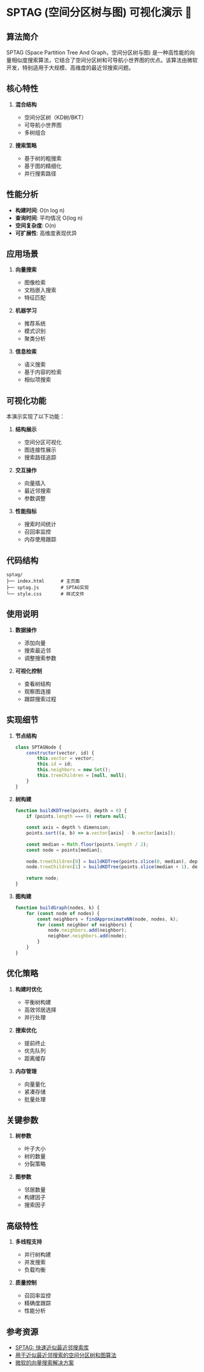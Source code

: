 # SPTAG (空间分区树与图) 可视化演示 🎯

## 算法简介

SPTAG (Space Partition Tree And Graph，空间分区树与图) 是一种高性能的向量相似度搜索算法，它结合了空间分区树和可导航小世界图的优点。该算法由微软开发，特别适用于大规模、高维度的最近邻搜索问题。

## 核心特性

1. **混合结构**
   - 空间分区树（KD树/BKT）
   - 可导航小世界图
   - 多树组合

2. **搜索策略**
   - 基于树的粗搜索
   - 基于图的精细化
   - 并行搜索路径

## 性能分析

- **构建时间**: O(n log n)
- **查询时间**: 平均情况 O(log n)
- **空间复杂度**: O(n)
- **可扩展性**: 高维度表现优异

## 应用场景

1. **向量搜索**
   - 图像检索
   - 文档嵌入搜索
   - 特征匹配

2. **机器学习**
   - 推荐系统
   - 模式识别
   - 聚类分析

3. **信息检索**
   - 语义搜索
   - 基于内容的检索
   - 相似项搜索

## 可视化功能

本演示实现了以下功能：

1. **结构展示**
   - 空间分区可视化
   - 图连接性展示
   - 搜索路径追踪

2. **交互操作**
   - 向量插入
   - 最近邻搜索
   - 参数调整

3. **性能指标**
   - 搜索时间统计
   - 召回率监控
   - 内存使用跟踪

## 代码结构

```
sptag/
├── index.html      # 主页面
├── sptag.js        # SPTAG实现
└── style.css       # 样式文件
```

## 使用说明

1. **数据操作**
   - 添加向量
   - 搜索最近邻
   - 调整搜索参数

2. **可视化控制**
   - 查看树结构
   - 观察图连接
   - 跟踪搜索过程

## 实现细节

1. **节点结构**
   ```javascript
   class SPTAGNode {
       constructor(vector, id) {
           this.vector = vector;
           this.id = id;
           this.neighbors = new Set();
           this.treeChildren = [null, null];
       }
   }
   ```

2. **树构建**
   ```javascript
   function buildKDTree(points, depth = 0) {
       if (points.length === 0) return null;
       
       const axis = depth % dimension;
       points.sort((a, b) => a.vector[axis] - b.vector[axis]);
       
       const median = Math.floor(points.length / 2);
       const node = points[median];
       
       node.treeChildren[0] = buildKDTree(points.slice(0, median), depth + 1);
       node.treeChildren[1] = buildKDTree(points.slice(median + 1), depth + 1);
       
       return node;
   }
   ```

3. **图构建**
   ```javascript
   function buildGraph(nodes, k) {
       for (const node of nodes) {
           const neighbors = findApproximateNN(node, nodes, k);
           for (const neighbor of neighbors) {
               node.neighbors.add(neighbor);
               neighbor.neighbors.add(node);
           }
       }
   }
   ```

## 优化策略

1. **构建时优化**
   - 平衡树构建
   - 高效邻居选择
   - 并行处理

2. **搜索优化**
   - 提前终止
   - 优先队列
   - 距离缓存

3. **内存管理**
   - 向量量化
   - 紧凑存储
   - 批量处理

## 关键参数

1. **树参数**
   - 叶子大小
   - 树的数量
   - 分裂策略

2. **图参数**
   - 邻居数量
   - 构建因子
   - 搜索因子

## 高级特性

1. **多线程支持**
   - 并行树构建
   - 并发搜索
   - 负载均衡

2. **质量控制**
   - 召回率监控
   - 精确度跟踪
   - 性能分析

## 参考资源

- [SPTAG: 快速近似最近邻搜索库](https://github.com/Microsoft/SPTAG)
- [用于近似最近邻搜索的空间分区树和图算法](https://arxiv.org/abs/1908.10396)
- [微软的向量搜索解决方案](https://www.microsoft.com/en-us/research/project/vector-search/)
